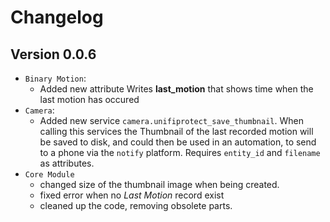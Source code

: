 # Changelog

## Version 0.0.6
* `Binary Motion`:
  * Added new attribute Writes **last_motion** that shows time when the last motion has occured
* `Camera`:
  * Added new service `camera.unifiprotect_save_thumbnail`. When calling this services the Thumbnail of the last recorded motion will be saved to disk, and could then be used in an automation, to send to a phone via the `notify` platform. Requires `entity_id` and `filename` as attributes.
* `Core Module`
  * changed size of the thumbnail image when being created.
  * fixed error when no *Last Motion* record exist
  * cleaned up the code, removing obsolete parts.